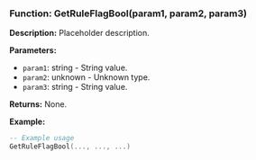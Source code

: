 ### Function: GetRuleFlagBool(param1, param2, param3)

**Description:**
Placeholder description.

**Parameters:**
- `param1`: string - String value.
- `param2`: unknown - Unknown type.
- `param3`: string - String value.

**Returns:** None.

**Example:**

```lua
-- Example usage
GetRuleFlagBool(..., ..., ...)
```
